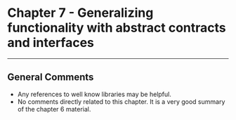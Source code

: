 # Chapter 7 - Generalizing functionality with abstract contracts and interfaces
---

## General Comments
* Any references to well know libraries may be helpful. 
* No comments directly related to this chapter. It is a very good summary of the chapter 6 material.

